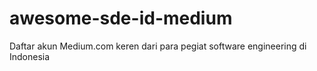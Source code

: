 # awesome-sde-id-medium
Daftar akun Medium.com keren dari para pegiat software engineering di Indonesia
